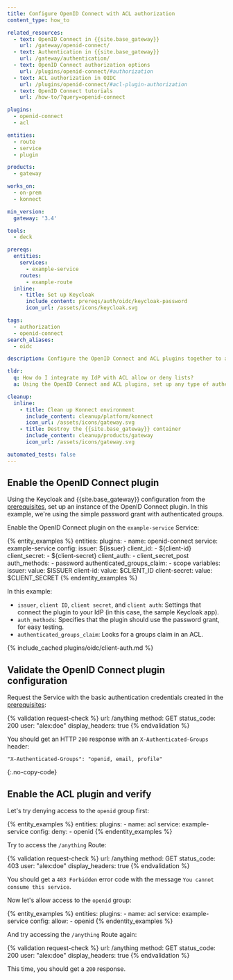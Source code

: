 ```yaml
---
title: Configure OpenID Connect with ACL authorization
content_type: how_to

related_resources:
  - text: OpenID Connect in {{site.base_gateway}}
    url: /gateway/openid-connect/
  - text: Authentication in {{site.base_gateway}}
    url: /gateway/authentication/
  - text: OpenID Connect authorization options
    url: /plugins/openid-connect/#authorization
  - text: ACL authorization in OIDC
    url: /plugins/openid-connect/#acl-plugin-authorization
  - text: OpenID Connect tutorials
    url: /how-to/?query=openid-connect

plugins:
  - openid-connect
  - acl

entities:
  - route
  - service
  - plugin

products:
  - gateway

works_on:
  - on-prem
  - konnect

min_version:
  gateway: '3.4'

tools:
  - deck

prereqs:
  entities:
    services:
      - example-service
    routes:
      - example-route
  inline:
    - title: Set up Keycloak
      include_content: prereqs/auth/oidc/keycloak-password
      icon_url: /assets/icons/keycloak.svg

tags:
  - authorization
  - openid-connect
search_aliases:
  - oidc

description: Configure the OpenID Connect and ACL plugins together to apply auth flows to ACL allow or deny lists.

tldr:
  q: How do I integrate my IdP with ACL allow or deny lists?
  a: Using the OpenID Connect and ACL plugins, set up any type of authentication (the password grant, in this guide) and enable authorization through ACL groups.

cleanup:
  inline:
    - title: Clean up Konnect environment
      include_content: cleanup/platform/konnect
      icon_url: /assets/icons/gateway.svg
    - title: Destroy the {{site.base_gateway}} container
      include_content: cleanup/products/gateway
      icon_url: /assets/icons/gateway.svg

automated_tests: false
---
```


## Enable the OpenID Connect plugin

Using the Keycloak and {{site.base_gateway}} configuration from the [prerequisites](#prerequisites), 
set up an instance of the OpenID Connect plugin. In this example, we're using the simple password grant with authenticated groups.

Enable the OpenID Connect plugin on the `example-service` Service:

{% entity_examples %}
entities:
  plugins:
    - name: openid-connect
      service: example-service
      config:
        issuer: ${issuer}
        client_id:
        - ${client-id}
        client_secret:
        - ${client-secret}
        client_auth:
        - client_secret_post
        auth_methods:
        - password
        authenticated_groups_claim:
        - scope
variables:
  issuer:
    value: $ISSUER
  client-id:
    value: $CLIENT_ID
  client-secret:
    value: $CLIENT_SECRET
{% endentity_examples %}

In this example:
* `issuer`, `client ID`, `client secret`, and `client auth`: Settings that connect the plugin to your IdP (in this case, the sample Keycloak app).
* `auth_methods`: Specifies that the plugin should use the password grant, for easy testing.
* `authenticated_groups_claim`: Looks for a groups claim in an ACL.

{% include_cached plugins/oidc/client-auth.md %}

## Validate the OpenID Connect plugin configuration

Request the Service with the basic authentication credentials created in the [prerequisites](#prerequisites):

{% validation request-check %}
url: /anything
method: GET
status_code: 200
user: "alex:doe"
display_headers: true
{% endvalidation %}

You should get an HTTP `200` response with an `X-Authenticated-Groups` header:

```
"X-Authenticated-Groups": "openid, email, profile"
```
{:.no-copy-code}

## Enable the ACL plugin and verify

Let's try denying access to the `openid` group first:

{% entity_examples %}
entities:
  plugins:
    - name: acl
      service: example-service
      config:
        deny:
        - openid
{% endentity_examples %}

Try to access the `/anything` Route:

{% validation request-check %}
url: /anything
method: GET
status_code: 403
user: "alex:doe"
display_headers: true
{% endvalidation %}

You should get a `403 Forbidden` error code with the message `You cannot consume this service`.

Now let's allow access to the `openid` group:

{% entity_examples %}
entities:
  plugins:
    - name: acl
      service: example-service
      config:
        allow:
        - openid
{% endentity_examples %}

And try accessing the `/anything` Route again:

{% validation request-check %}
url: /anything
method: GET
status_code: 200
user: "alex:doe"
display_headers: true
{% endvalidation %}

This time, you should get a `200` response.
